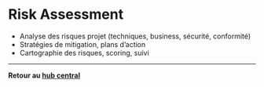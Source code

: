 # Risk Assessment

- Analyse des risques projet (techniques, business, sécurité, conformité)
- Stratégies de mitigation, plans d’action
- Cartographie des risques, scoring, suivi

---

**Retour au [hub central](../0-README.md)**
